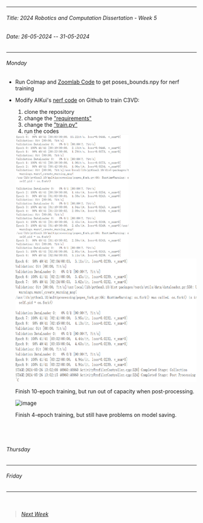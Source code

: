 
----------
###### Title: 2024 Robotics and Computation Dissertation - Week 5
###### Date: 26-05-2024 -- 31-05-2024
----------
###### Monday
- Run Colmap and [Zoomlab Code](https://github.com/superrice2020/ZoomLab_NeRF) to get poses_bounds.npy for nerf training

- Modify AIKui's [nerf code](https://github.com/kwea123/nerf_pl) on Github to train C3VD:
  1. clone the repository
  2. change the ["requirements"](../requirements.txt)
  3. change the ["train.py"](../train.py)
  4. run the codes

  <img src="aikui nerf C3VD 0-6 Epoch 256 batchsize 4096 data.png" alt="aikui nerf C3VD 0-6 Epoch 256 batchsize 4096 data" width="300" height="325">

  <img src="aikui nerf C3VD 6-9 Epoch 256 batchsize 4096 data.png" alt="aikui nerf C3VD 6-9 Epoch 256 batchsize 4096 data" width="500" height="325">

  Finish 10-epoch training, but run out of capacity when post-processing.
  
  ![image](https://github.com/QinyanGong/MScRoboticsandComputationDissertation/assets/74662060/790eb47e-7a5a-4d51-b13d-93d6ac6030bf)

  Finish 4-epoch training, but still have problems on model saving.


&nbsp;
----------
###### Thursday

----------
###### Friday
----------
&nbsp;
> ###### [Next Week](Week6.md)
